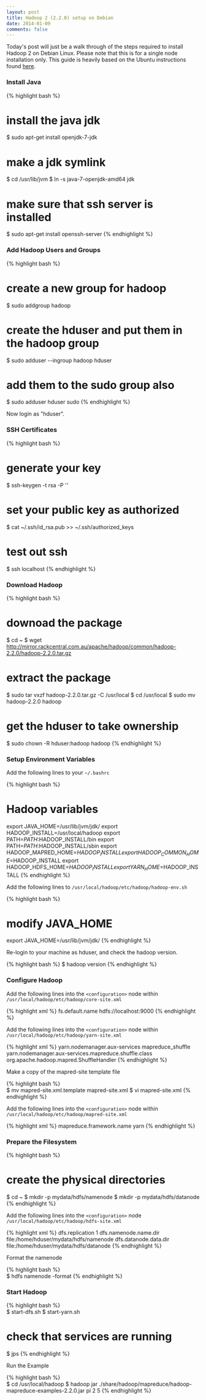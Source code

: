 ```yaml
---
layout: post
title: Hadoop 2 (2.2.0) setup on Debian
date: 2014-01-09
comments: false
---
```


Today's post will just be a walk through of the steps required to install Hadoop 2 on Debian Linux. Please note that this is for a single node installation only. This guide is heavily based on the Ubuntu instructions found [here](http://codesfusion.blogspot.com.au/2013/10/setup-hadoop-2x-220-on-ubuntu.html).

### Install Java

{% highlight bash %}	
# install the java jdk
$ sudo apt-get install openjdk-7-jdk
 
# make a jdk symlink
$ cd /usr/lib/jvm
$ ln -s java-7-openjdk-amd64 jdk
 
# make sure that ssh server is installed
$ sudo apt-get install openssh-server
{% endhighlight %}

### Add Hadoop Users and Groups

{% highlight bash %}	
# create a new group for hadoop
$ sudo addgroup hadoop
 
# create the hduser and put them in the hadoop group
$ sudo adduser --ingroup hadoop hduser
 
# add them to the sudo group also
$ sudo adduser hduser sudo
{% endhighlight %}

Now login as "hduser".

### SSH Certificates

{% highlight bash %}	
# generate your key
$ ssh-keygen -t rsa -P ''
 
# set your public key as authorized
$ cat ~/.ssh/id_rsa.pub >> ~/.ssh/authorized_keys
 
# test out ssh
$ ssh localhost
{% endhighlight %}

### Download Hadoop

{% highlight bash %}	
# downoad the package
$ cd ~
$ wget http://mirror.rackcentral.com.au/apache/hadoop/common/hadoop-2.2.0/hadoop-2.2.0.tar.gz
 
# extract the package
$ sudo tar vxzf hadoop-2.2.0.tar.gz -C /usr/local
$ cd /usr/local
$ sudo mv hadoop-2.2.0 hadoop
 
# get the hduser to take ownership
$ sudo chown -R hduser:hadoop hadoop
{% endhighlight %}

### Setup Environment Variables

Add the following lines to your `~/.bashrc`

{% highlight bash %}
# Hadoop variables
export JAVA_HOME=/usr/lib/jvm/jdk/
export HADOOP_INSTALL=/usr/local/hadoop
export PATH=$PATH:$HADOOP_INSTALL/bin
export PATH=$PATH:$HADOOP_INSTALL/sbin
export HADOOP_MAPRED_HOME=$HADOOP_INSTALL
export HADOOP_COMMON_HOME=$HADOOP_INSTALL
export HADOOP_HDFS_HOME=$HADOOP_INSTALL
export YARN_HOME=$HADOOP_INSTALL
{% endhighlight %}

Add the following lines to `/usr/local/hadoop/etc/hadoop/hadoop-env.sh`

{% highlight bash %}
# modify JAVA_HOME
export JAVA_HOME=/usr/lib/jvm/jdk/
{% endhighlight %}

Re-login to your machine as hduser, and check the hadoop version.

{% highlight bash %}
$ hadoop version
{% endhighlight %}

### Configure Hadoop

Add the following lines into the `<configuration>` node within `/usr/local/hadoop/etc/hadoop/core-site.xml`

{% highlight xml %}
<property>
   <name>fs.default.name</name>
   <value>hdfs://localhost:9000</value>
</property>
{% endhighlight %}

Add the following lines into the `<configuration>` node within `/usr/local/hadoop/etc/hadoop/yarn-site.xml`

{% highlight xml %}
<property>
   <name>yarn.nodemanager.aux-services</name>
   <value>mapreduce_shuffle</value>
</property>
<property>
   <name>yarn.nodemanager.aux-services.mapreduce.shuffle.class</name>
   <value>org.apache.hadoop.mapred.ShuffleHandler</value>
</property>
{% endhighlight %}

Make a copy of the mapred-site template file

{% highlight bash %}	
$ mv mapred-site.xml.template mapred-site.xml
$ vi mapred-site.xml
{% endhighlight %}

Add the following lines into the `<configuration>` node within `/usr/local/hadoop/etc/hadoop/mapred-site.xml`

{% highlight xml %}
<property>
   <name>mapreduce.framework.name</name>
   <value>yarn</value>
</property>
{% endhighlight %}

### Prepare the Filesystem

{% highlight bash %}	
# create the physical directories
$ cd ~
$ mkdir -p mydata/hdfs/namenode
$ mkdir -p mydata/hdfs/datanode
{% endhighlight %}

Add the following lines into the `<configuration>` node `/usr/local/hadoop/etc/hadoop/hdfs-site.xml`

{% highlight xml %}
<property>
   <name>dfs.replication</name>
   <value>1</value>
 </property>
 <property>
   <name>dfs.namenode.name.dir</name>
   <value>file:/home/hduser/mydata/hdfs/namenode</value>
 </property>
 <property>
   <name>dfs.datanode.data.dir</name>
   <value>file:/home/hduser/mydata/hdfs/datanode</value>
 </property>
{% endhighlight %}

Format the namenode

{% highlight bash %}	
$ hdfs namenode -format
{% endhighlight %}

### Start Hadoop

{% highlight bash %}	
$ start-dfs.sh
$ start-yarn.sh
 
# check that services are running
$ jps
{% endhighlight %}

Run the Example

{% highlight bash %}	
$ cd /usr/local/hadoop
$ hadoop jar ./share/hadoop/mapreduce/hadoop-mapreduce-examples-2.2.0.jar pi 2 5
{% endhighlight %}
